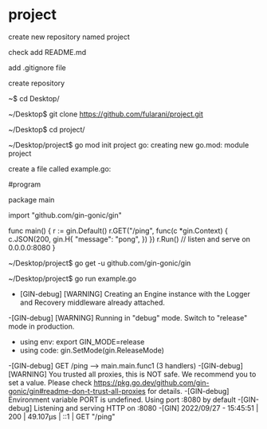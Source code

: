 # project

create new repository named project

check add README.md

add .gitignore file

create repository

~$ cd Desktop/

~/Desktop$ git clone https://github.com/fularani/project.git

~/Desktop$ cd project/

~/Desktop/project$ go mod init project
go: creating new go.mod: module project

create a file called example.go:

#program

package main

import "github.com/gin-gonic/gin"

func main() {
	r := gin.Default()
	r.GET("/ping", func(c *gin.Context) {
		c.JSON(200, gin.H{
			"message": "pong",
		})
	})
	r.Run() // listen and serve on 0.0.0.0:8080
}

~/Desktop/project$ go get -u github.com/gin-gonic/gin 

~/Desktop/project$ go run example.go

- [GIN-debug] [WARNING] Creating an Engine instance with the Logger and Recovery middleware already attached.

-[GIN-debug] [WARNING] Running in "debug" mode. Switch to "release" mode in production.
 - using env: export GIN_MODE=release
 - using code: gin.SetMode(gin.ReleaseMode)

-[GIN-debug] GET    /ping                     --> main.main.func1 (3 handlers)
-[GIN-debug] [WARNING] You trusted all proxies, this is NOT safe. We recommend you to set a value.
Please check https://pkg.go.dev/github.com/gin-gonic/gin#readme-don-t-trust-all-proxies for details.
-[GIN-debug] Environment variable PORT is undefined. Using port :8080 by default
-[GIN-debug] Listening and serving HTTP on :8080
-[GIN] 2022/09/27 - 15:45:51 | 200 |      49.107µs |             ::1 | GET      "/ping"
